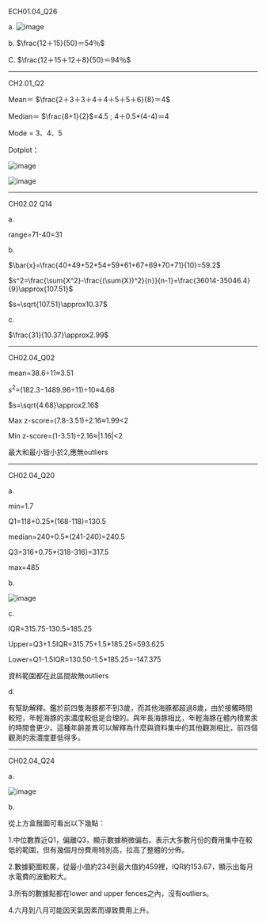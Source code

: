ECH01.04_Q26

a.
![image](https://github.com/user-attachments/assets/c902ef1e-9871-40b6-8815-286b9e2e9d06)


b.
$\frac{12＋15}{50}＝54％$ 

C.
$\frac{12＋15＋12＋8}{50}＝94％$

---

CH2.01_Q2

Mean＝ $\frac{2＋3＋3＋4＋4＋5＋5＋6}{8}＝4$

Median＝ $\frac{8+1}{2}$=4.5 ; 4＋0.5*(4-4)＝4

Mode = 3、4、5

Dotplot：

![image](https://github.com/user-attachments/assets/1ad963c1-7253-4f0f-a2e9-6aa1d84031ec)

![image](https://github.com/user-attachments/assets/561e233c-d038-48c0-b65f-8316101d3b1b)

---

CH02.02 Q14

a.

range=71-40=31

b.

$\bar{x}=\frac{40+49+52+54+59+61+67+69+70+71}{10}=59.2$

$s^2=\frac{\sum{X^2}-\frac{(\sum{X})^2}{n}}{n-1}=\frac{36014-35046.4}{9}\approx{107.51}$

$s=\sqrt{107.51}\approx10.37$

c.

$\frac{31}{10.37}\approx2.99$

---

CH02.04_Q02

mean=38.6÷11≈3.51

$s^2$=(182.3−1489.96÷11)÷10≈4.68

$s=\sqrt{4.68}\approx2.16$

Max z-score=(7.8-3.51)÷2.16≈1.99<2

Min z-score=(1-3.51)÷2.16≈|1.16|<2

最大和最小皆小於2,應無outliers

---

CH02.04_Q20

a.

min=1.7 

Q1=118+0.25*(168-118)=130.5 

median=240+0.5*(241-240)=240.5 

Q3=316+0.75*(318-316)=317.5 

max=485

b.

![image](https://github.com/user-attachments/assets/4d2497cd-64e9-40fb-b4fe-513aa5bc742c)

c.

IQR=315.75-130.5=185.25

Upper=Q3+1.5IQR=315.75+1.5*185.25=593.625 

Lower=Q1-1.5IQR=130.50-1.5*185.25=-147.375

資料範圍都在此區間故無outliers

d.

有幫助解釋。鑑於前四隻海豚都不到3歲，而其他海豚都超過8歲，由於接觸時間較短，年輕海豚的汞濃度較低是合理的。與年長海豚相比，年輕海豚在體內積累汞的時間會更少。這種年齡差異可以解釋為什麼與資料集中的其他觀測相比，前四個觀測的汞濃度要低得多。

---

CH02.04_Q24

a.

![image](https://github.com/user-attachments/assets/de6e4c16-6238-4faf-811c-4eda37eda454)

b.

從上方盒鬚圖可看出以下幾點：

1.中位數靠近Q1，偏離Q3，顯示數據稍微偏右。表示大多數月份的費用集中在較低的範圍，但有幾個月份費用特別高，拉高了整體的分佈。

2.數據範圍較廣，從最小值約234到最大值約459裡，IQR約153.67，顯示出每月水電費的波動較大。

3.所有的數據點都在lower and upper fences之內，沒有outliers。

4.六月到八月可能因天氣因素而導致費用上升。
